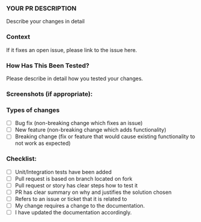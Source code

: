 <!--- Provide a general summary of your changes in the Title above -->

### **YOUR PR DESCRIPTION**
  Describe your changes in detail

### Context
  If it fixes an open issue, please link to the issue here.

### How Has This Been Tested?
  Please describe in detail how you tested your changes.

### Screenshots (if appropriate):

### Types of changes
- [ ] Bug fix (non-breaking change which fixes an issue)
- [ ] New feature (non-breaking change which adds functionality)
- [ ] Breaking change (fix or feature that would cause existing functionality to not work as expected)

### Checklist:
- [ ] Unit/Integration tests have been added
- [ ] Pull request is based on branch located on fork
- [ ] Pull request or story has clear steps how to test it
- [ ] PR has clear summary on why and justifies the solution chosen
- [ ] Refers to an issue or ticket that it is related to
- [ ] My change requires a change to the documentation.
- [ ] I have updated the documentation accordingly.
